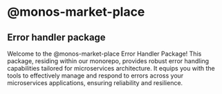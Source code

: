 
# @monos-market-place

## Error handler package

Welcome to the @monos-market-place Error Handler Package! This package, residing within our monorepo, provides robust error handling capabilities tailored for microservices architecture. It equips you with the tools to effectively manage and respond to errors across your microservices applications, ensuring reliability and resilience.

